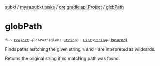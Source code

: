 [subkt](../../index.md) / [myaa.subkt.tasks](../index.md) / [org.gradle.api.Project](index.md) / [globPath](./glob-path.md)

# globPath

`fun `[`Project`](https://docs.gradle.org/current/javadoc/org/gradle/api/Project.html)`.globPath(glob: `[`String`](https://kotlinlang.org/api/latest/jvm/stdlib/kotlin/-string/index.html)`): `[`List`](https://kotlinlang.org/api/latest/jvm/stdlib/kotlin.collections/-list/index.html)`<`[`String`](https://kotlinlang.org/api/latest/jvm/stdlib/kotlin/-string/index.html)`>` [(source)](https://github.com/Myaamori/SubKt/blob/0.1.12/src/main/kotlin/myaa/subkt/tasks/plugin.kt#L158)

Finds paths matching the given string. `%` and `*` are interpreted as wildcards.

Returns the original string if no matching path was found.

